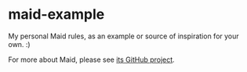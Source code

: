 maid-example
============

My personal Maid rules, as an example or source of inspiration for your own.  :)

For more about Maid, please see [its GitHub project](https://github.com/benjaminoakes/maid).
